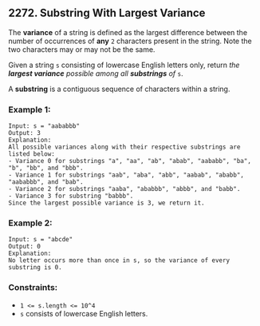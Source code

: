 ## 2272. Substring With Largest Variance

The **variance** of a string is defined as the largest difference between the number of occurrences of **any** ```2``` characters present in the string. Note the two characters may or may not be the same.

Given a string ```s``` consisting of lowercase English letters only, return *the **largest variance** possible among all **substrings** of* ```s```.

A **substring** is a contiguous sequence of characters within a string.

### Example 1:
```
Input: s = "aababbb"
Output: 3
Explanation:
All possible variances along with their respective substrings are listed below:
- Variance 0 for substrings "a", "aa", "ab", "abab", "aababb", "ba", "b", "bb", and "bbb".
- Variance 1 for substrings "aab", "aba", "abb", "aabab", "ababb", "aababbb", and "bab".
- Variance 2 for substrings "aaba", "ababbb", "abbb", and "babb".
- Variance 3 for substring "babbb".
Since the largest possible variance is 3, we return it.
```
### Example 2:
```
Input: s = "abcde"
Output: 0
Explanation:
No letter occurs more than once in s, so the variance of every substring is 0.
```

### Constraints:

* ```1 <= s.length <= 10^4```
* ```s``` consists of lowercase English letters.